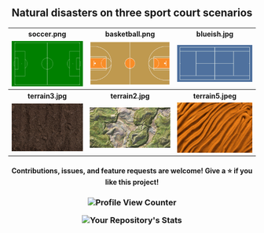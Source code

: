 

<h2 align="center">Natural disasters on three sport court scenarios</h2>

<table>
<tbody>
<tr>
<th>soccer.png</th>
<th>basketball.png</th>
<th>blueish.jpg</th>
</tr>
<tr>
<td><img src="soccer.png"></td>
<td><img src="basketball.png"></td>
<td><img src="blueish.jpg"></td>
</tr>
<tr>
<th>terrain3.jpg</th>
<th>terrain2.jpg</th>
<th>terrain5.jpeg</th>
</tr>
<tr>
<td><img src="terrain3.jpg"></td>
<td><img src="terrain2.jpg"></td>
<td><img src="terrain5.jpeg"></td>
</tr>
</tbody>
</table>



<h4 align="center">
Contributions, issues, and feature requests are welcome!       Give a ⭐️ if you like this project!</h4>

<h3 align="center">
  
![Profile View Counter](https://komarev.com/ghpvc/?username=aneeshpavan&label=PROFILE+VIEWS&style=for-the-badge)

![Your Repository's Stats](https://github-readme-stats.vercel.app/api?username=aneeshpavan&show_icons=true) 
</h3>
